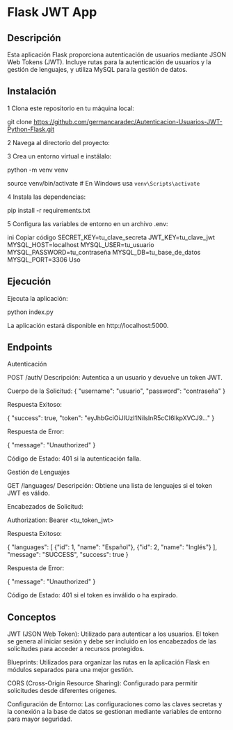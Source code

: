 # Flask JWT App

## Descripción

Esta aplicación Flask proporciona autenticación de usuarios mediante JSON Web Tokens (JWT). Incluye rutas para la autenticación de usuarios y la gestión de lenguajes, y utiliza MySQL para la gestión de datos.


## Instalación
1 Clona este repositorio en tu máquina local:

git clone https://github.com/germancaradec/Autenticacion-Usuarios-JWT-Python-Flask.git

2 Navega al directorio del proyecto:

3 Crea un entorno virtual e instálalo:

python -m venv venv

source venv/bin/activate   # En Windows usa `venv\Scripts\activate`

4 Instala las dependencias:

pip install -r requirements.txt

5 Configura las variables de entorno en un archivo .env:

ini
Copiar código
SECRET_KEY=tu_clave_secreta
JWT_KEY=tu_clave_jwt
MYSQL_HOST=localhost
MYSQL_USER=tu_usuario
MYSQL_PASSWORD=tu_contraseña
MYSQL_DB=tu_base_de_datos
MYSQL_PORT=3306
Uso

## Ejecución

Ejecuta la aplicación:

python index.py

La aplicación estará disponible en http://localhost:5000.

## Endpoints

Autenticación

POST /auth/
Descripción: Autentica a un usuario y devuelve un token JWT.

Cuerpo de la Solicitud:
{
  "username": "usuario",
  "password": "contraseña"
}

Respuesta Exitoso:

{
  "success": true,
  "token": "eyJhbGciOiJIUzI1NiIsInR5cCI6IkpXVCJ9..."
}

Respuesta de Error:

{
  "message": "Unauthorized"
}

Código de Estado: 401 si la autenticación falla.

Gestión de Lenguajes

GET /languages/
Descripción: Obtiene una lista de lenguajes si el token JWT es válido.

Encabezados de Solicitud:

Authorization: Bearer <tu_token_jwt>

Respuesta Exitoso:

{
  "languages": [
    {"id": 1, "name": "Español"},
    {"id": 2, "name": "Inglés"}
  ],
  "message": "SUCCESS",
  "success": true
}

Respuesta de Error:

{
  "message": "Unauthorized"
}

Código de Estado: 401 si el token es inválido o ha expirado.

## Conceptos

JWT (JSON Web Token): Utilizado para autenticar a los usuarios. El token se genera al iniciar sesión y debe ser incluido en los encabezados de las solicitudes para acceder a recursos protegidos.

Blueprints: Utilizados para organizar las rutas en la aplicación Flask en módulos separados para una mejor gestión.

CORS (Cross-Origin Resource Sharing): Configurado para permitir solicitudes desde diferentes orígenes.

Configuración de Entorno: Las configuraciones como las claves secretas y la conexión a la base de datos se gestionan mediante variables de entorno para mayor seguridad.